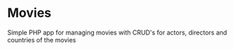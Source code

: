 # Movies
Simple PHP app for managing movies with CRUD's for actors, directors and countries of the movies
